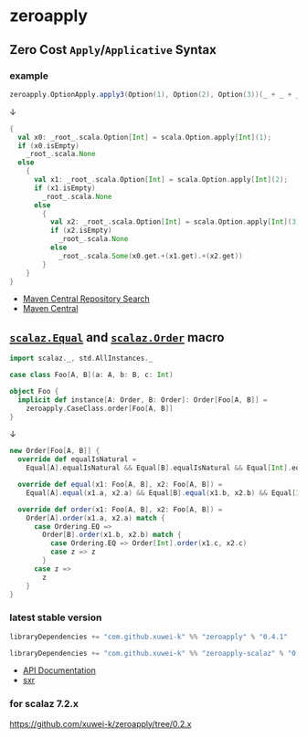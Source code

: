 # zeroapply

## Zero Cost `Apply`/`Applicative` Syntax

### example


```scala
zeroapply.OptionApply.apply3(Option(1), Option(2), Option(3))(_ + _ + _)
```

↓

```scala
{
  val x0: _root_.scala.Option[Int] = scala.Option.apply[Int](1);
  if (x0.isEmpty)
    _root_.scala.None
  else
    {
      val x1: _root_.scala.Option[Int] = scala.Option.apply[Int](2);
      if (x1.isEmpty)
        _root_.scala.None
      else
        {
          val x2: _root_.scala.Option[Int] = scala.Option.apply[Int](3);
          if (x2.isEmpty)
            _root_.scala.None
          else
            _root_.scala.Some(x0.get.+(x1.get).+(x2.get))
        }
    }
}
```


- [Maven Central Repository Search](http://search.maven.org/#search%7Cga%7C1%7Cg%3A%22com.github.xuwei-k%22%20AND%20(a%3A%22zeroapply_2.11%22%20OR%20a%3A%22zeroapply-scalaz_2.11%22))
- [Maven Central](http://repo1.maven.org/maven2/com/github/xuwei-k/)

## [`scalaz.Equal`](https://github.com/scalaz/scalaz/blob/v7.1.5/core/src/main/scala/scalaz/Equal.scala) and [`scalaz.Order`](https://github.com/scalaz/scalaz/blob/v7.1.5/core/src/main/scala/scalaz/Order.scala) macro

```scala
import scalaz._, std.AllInstances._

case class Foo[A, B](a: A, b: B, c: Int)

object Foo {
  implicit def instance[A: Order, B: Order]: Order[Foo[A, B]] =
    zeroapply.CaseClass.order[Foo[A, B]]
}
```

↓

```scala
new Order[Foo[A, B]] {
  override def equalIsNatural =
    Equal[A].equalIsNatural && Equal[B].equalIsNatural && Equal[Int].equalIsNatural

  override def equal(x1: Foo[A, B], x2: Foo[A, B]) =
    Equal[A].equal(x1.a, x2.a) && Equal[B].equal(x1.b, x2.b) && Equal[Int].equal(x1.c, x2.c)

  override def order(x1: Foo[A, B], x2: Foo[A, B]) =
    Order[A].order(x1.a, x2.a) match {
      case Ordering.EQ =>
        Order[B].order(x1.b, x2.b) match {
          case Ordering.EQ => Order[Int].order(x1.c, x2.c)
          case z => z
        }
      case z =>
        z
    }
}

```

### latest stable version

```scala
libraryDependencies += "com.github.xuwei-k" %% "zeroapply" % "0.4.1"
```

```scala
libraryDependencies += "com.github.xuwei-k" %% "zeroapply-scalaz" % "0.4.1"
```

- [API Documentation](https://oss.sonatype.org/service/local/repositories/releases/archive/com/github/xuwei-k/zeroapply-all_2.11/0.4.1/zeroapply-all_2.11-0.4.1-javadoc.jar/!/index.html)
- [sxr](https://oss.sonatype.org/service/local/repositories/releases/archive/com/github/xuwei-k/zeroapply-all_2.11/0.4.1/zeroapply-all_2.11-0.4.1-sxr.jar/!/index.html)


### for scalaz 7.2.x

<https://github.com/xuwei-k/zeroapply/tree/0.2.x>
